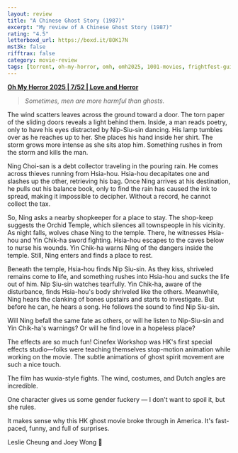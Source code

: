 ```yaml
---
layout: review
title: "A Chinese Ghost Story (1987)"
excerpt: "My review of A Chinese Ghost Story (1987)"
rating: "4.5"
letterboxd_url: https://boxd.it/8OK17N
mst3k: false
rifftrax: false
category: movie-review
tags: [torrent, oh-my-horror, omh, omh2025, 1001-movies, frightfest-guide-to-ghost-movies, wuxia, golden-horse]
---
```


<b><a href="https://boxd.it/BQGCY/detail" target="_blank" rel="noopener">Oh My Horror 2025 | 7/52 | Love and Horror</a></b>

<blockquote><i>Sometimes, men are more harmful than ghosts.</i></blockquote>

The wind scatters leaves across the ground toward a door. The torn paper of the sliding doors reveals a light behind them. Inside, a man reads poetry, only to have his eyes distracted by Nip-Siu-sin dancing. His lamp tumbles over as he reaches up to her. She places his hand inside her shirt. The storm grows more intense as she sits atop him. Something rushes in from the storm and kills the man.

Ning Choi-san is a debt collector traveling in the pouring rain. He comes across thieves running from Hsia-hou. Hsia-hou decapitates one and slashes up the other, retrieving his bag. Once Ning arrives at his destination, he pulls out his balance book, only to find the rain has caused the ink to spread, making it impossible to decipher. Without a record, he cannot collect the tax.

So, Ning asks a nearby shopkeeper for a place to stay. The shop-keep suggests the Orchid Temple, which silences all townspeople in his vicinity. As night falls, wolves chase Ning to the temple. There, he witnesses Hsia-hou and Yin Chik-ha sword fighting. Hsia-hou escapes to the caves below to nurse his wounds. Yin Chik-ha warns Ning of the dangers inside the temple. Still, Ning enters and finds a place to rest.

Beneath the temple, Hsia-hou finds Nip Siu-sin. As they kiss, shriveled remains come to life, and something rushes into Hsia-hou and sucks the life out of him. Nip Siu-sin watches tearfully. Yin Chik-ha, aware of the disturbance, finds Hsia-hou's body shriveled like the others. Meanwhile, Ning hears the clanking of bones upstairs and starts to investigate. But before he can, he hears a song. He follows the sound to find Nip Siu-sin.

Will Ning befall the same fate as others, or will he listen to Nip-Siu-sin and Yin Chik-ha's warnings? Or will he find love in a hopeless place?

The effects are so much fun! Cinefex Workshop was HK's first special effects studio—folks were teaching themselves stop-motion animation while working on the movie. The subtle animations of ghost spirit movement are such a nice touch.

The film has wuxia-style fights. The wind, costumes, and Dutch angles are incredible.

One character gives us some gender fuckery — I don't want to spoil it, but she rules.

It makes sense why this HK ghost movie broke through in America. It's fast-paced, funny, and full of surprises.

Leslie Cheung and Joey Wong 💖
